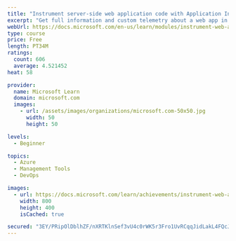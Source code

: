 ```yaml
---
title: "Instrument server-side web application code with Application Insights"
excerpt: "Get full information and custom telemetry about a web app in Application Insights by installing the Application Insights SDK."
webUrl: https://docs.microsoft.com/en-us/learn/modules/instrument-web-app-code-with-application-insights/
type: course
price: Free
length: PT34M
ratings:
  count: 606
  average: 4.521452
heat: 58

provider:
  name: Microsoft Learn
  domain: microsoft.com
  images:
    - url: /assets/images/organizations/microsoft.com-50x50.jpg
      width: 50
      height: 50

levels:
  - Beginner

topics:
  - Azure
  - Management Tools
  - DevOps

images:
  - url: https://docs.microsoft.com/learn/achievements/instrument-web-app-code-with-application-insights-social.png
    width: 800
    height: 400
    isCached: true

secured: "3EY/PRipOlDblhZF/nXRTKlnSef3vU4c0rWK5r3Fro1UvRCqqJidLakL4FQcJ2wNXChQjcIx6Ci1P3Oljwqg/RD+9rLqbQzp0Hlx5+pRtN6z5oHbLZhCoTLmdiqTzG62ytcjWY1APaxI6fJ6g5O3dfz8KbHOm/QWUNRhou+PlC71NND5Gsr+O853B0IBV21lchfiwaZ7MoI2olNTX0GuG5ZfdgA0q9piawni8ya7mhKj0iOwFXvuZoQi22DgT8SzNp1+jelF4DEFBjRgCBwm+JKAqhiZq53XxvPPeZzqcDYTwLs1tOW0CTMOal5qpJlYH3ouqhvaIb6m1S5RW1m1loNObvZn5JPqPbQwhe/Xvj1XrWY+C8D5ED1XVH7AZBPRDN63HJrUZj+DYRoBrmkPIuAkI3CMX9k51XbY68XANAc=;tvClUprW+z4SzYeln30QBA=="
---
```


